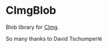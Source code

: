 CImgBlob
========

Blob library for [CImg](http://cimg.sourceforge.net/).

So many thanks to David Tschumperlé